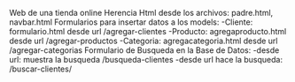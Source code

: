 Web de una tienda online Herencia Html desde los archivos: padre.html, navbar.html Formularios para insertar datos a los models: -Cliente: formulario.html desde url /agregar-clientes -Producto: agregaproducto.html desde url /agregar-productos -Categoria: agregacategoria.html desde url /agregar-categorias Formulario de Busqueda en la Base de Datos: -desde url: muestra la busqueda /busqueda-clientes -desde url hace la busqueda: /buscar-clientes/
